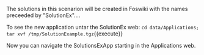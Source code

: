 The solutions in this scenarion will be created in Foswiki with the names preceeded by "SolutionEx"....

To see the new application untar the SolutionEx web:
`cd data/Applications; tar xvf /tmp/SolutionExample.tgz`{{execute}}

Now you can navigate the SolutionsExApp starting in the Applications web.
